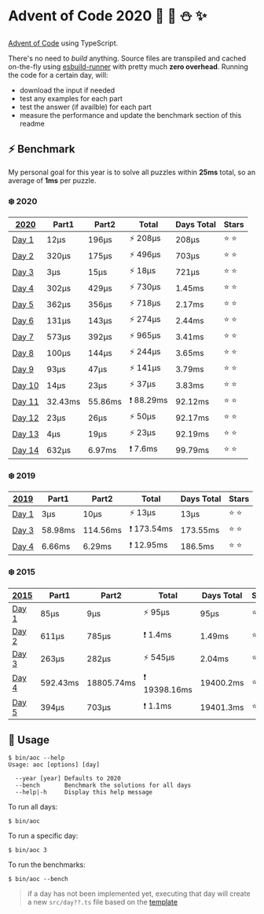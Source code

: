 # Advent of Code 2020 :santa: :christmas_tree: :snowman: :sparkles: 

[Advent of Code](https://adventofcode.com/) using TypeScript.

There's no need to *build* anything. Source files are transpiled and cached on-the-fly using [esbuild-runner](https://github.com/folke/esbuild-runner/) with pretty much **zero overhead**. Running the code for a certain day, will:

* download the input if needed
* test any examples for each part
* test the answer (if availble) for each part
* measure the performance and update the benchmark section of this readme

## :zap: Benchmark

My personal goal for this year is to solve all puzzles within **25ms** total, so an average of **1ms** per puzzle.

<!-- RESULTS:BEGIN -->
### :snowflake: 2020
|[2020](./src/2020) | Part1 | Part2 | Total | Days Total | Stars|
|--- | --- | --- | --- | --- | ---|
|[Day 1](./src/2020/day1.ts) | 12µs | 196µs | ⚡️ 208µs | 208µs | :star: :star: |
|[Day 2](./src/2020/day2.ts) | 320µs | 175µs | ⚡️ 496µs | 703µs | :star: :star: |
|[Day 3](./src/2020/day3.ts) | 3µs | 15µs | ⚡️ 18µs | 721µs | :star: :star: |
|[Day 4](./src/2020/day4.ts) | 302µs | 429µs | ⚡️ 730µs | 1.45ms | :star: :star: |
|[Day 5](./src/2020/day5.ts) | 362µs | 356µs | ⚡️ 718µs | 2.17ms | :star: :star: |
|[Day 6](./src/2020/day6.ts) | 131µs | 143µs | ⚡️ 274µs | 2.44ms | :star: :star: |
|[Day 7](./src/2020/day7.ts) | 573µs | 392µs | ⚡️ 965µs | 3.41ms | :star: :star: |
|[Day 8](./src/2020/day8.ts) | 100µs | 144µs | ⚡️ 244µs | 3.65ms | :star: :star: |
|[Day 9](./src/2020/day9.ts) | 93µs | 47µs | ⚡️ 141µs | 3.79ms | :star: :star: |
|[Day 10](./src/2020/day10.ts) | 14µs | 23µs | ⚡️ 37µs | 3.83ms | :star: :star: |
|[Day 11](./src/2020/day11.ts) | 32.43ms | 55.86ms | ❗️ 88.29ms | 92.12ms | :star: :star: |
|[Day 12](./src/2020/day12.ts) | 23µs | 26µs | ⚡️ 50µs | 92.17ms | :star: :star: |
|[Day 13](./src/2020/day13.ts) | 4µs | 19µs | ⚡️ 23µs | 92.19ms | :star: :star: |
|[Day 14](./src/2020/day14.ts) | 632µs | 6.97ms | ❗️ 7.6ms | 99.79ms | :star: :star: |

### :snowflake: 2019
|[2019](./src/2019) | Part1 | Part2 | Total | Days Total | Stars|
|--- | --- | --- | --- | --- | ---|
|[Day 1](./src/2019/day1.ts) | 3µs | 10µs | ⚡️ 13µs | 13µs | :star: :star: |
|[Day 3](./src/2019/day3.ts) | 58.98ms | 114.56ms | ❗️ 173.54ms | 173.55ms | :star: :star: |
|[Day 4](./src/2019/day4.ts) | 6.66ms | 6.29ms | ❗️ 12.95ms | 186.5ms | :star: :star: |

### :snowflake: 2015
|[2015](./src/2015) | Part1 | Part2 | Total | Days Total | Stars|
|--- | --- | --- | --- | --- | ---|
|[Day 1](./src/2015/day1.ts) | 85µs | 9µs | ⚡️ 95µs | 95µs | :star: :star: |
|[Day 2](./src/2015/day2.ts) | 611µs | 785µs | ❗️ 1.4ms | 1.49ms | :star: :star: |
|[Day 3](./src/2015/day3.ts) | 263µs | 282µs | ⚡️ 545µs | 2.04ms | :star: :star: |
|[Day 4](./src/2015/day4.ts) | 592.43ms | 18805.74ms | ❗️ 19398.16ms | 19400.2ms | :star: :star: |
|[Day 5](./src/2015/day5.ts) | 394µs | 703µs | ❗️ 1.1ms | 19401.3ms | :star: :star: |
<!-- RESULTS:END -->

## :rocket: Usage

```shell
$ bin/aoc --help
Usage: aoc [options] [day]

  --year [year] Defaults to 2020       
  --bench       Benchmark the solutions for all days
  --help|-h     Display this help message
```

To run all days:

```shell
$ bin/aoc
```

To run a specific day:

```shell
$ bin/aoc 3
```

To run the benchmarks:

```shell
$ bin/aoc --bench
```

> if a day has not been implemented yet, executing that day will create a new `src/day??.ts` file based on the [template](src/day.template.ts)

